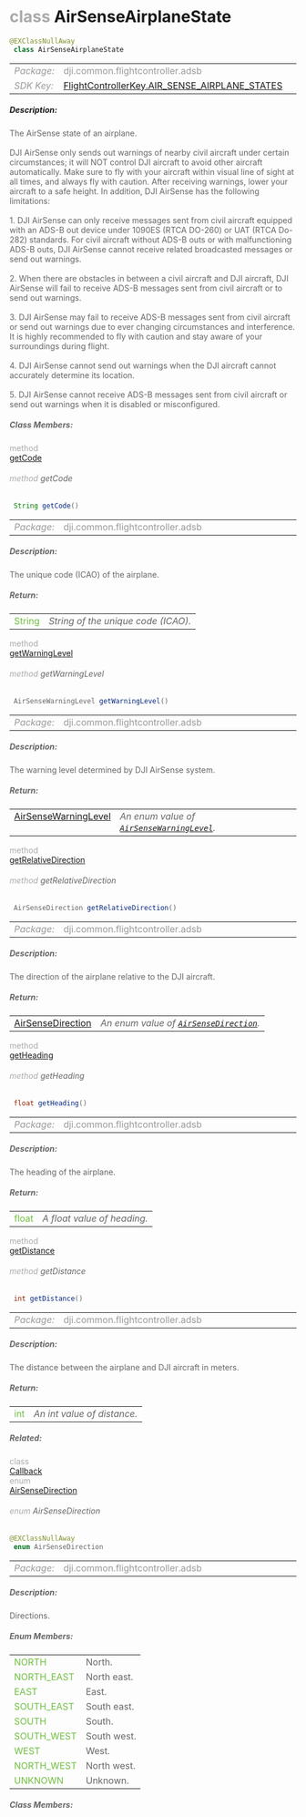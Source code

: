 <div class="article"><h1 ><font color="#AAA">class </font>AirSenseAirplaneState</h1></div>

~~~java
@EXClassNullAway
 class AirSenseAirplaneState 
~~~

<html><table class="table-supportedby"><tr valign="top"><td width=15%><font color="#999"><i>Package:</i></td><td width=85%><font color="#999">dji.common.flightcontroller.adsb</td></tr><tr valign="top"><td width=15%><font color="#999"><i>SDK Key:</i></td><td width=85%><font color="#999"><a href="/Components/KeyManager/DJIFlightControllerKey.html#flightcontrollerkey_air_sense_airplane_states_key">FlightControllerKey.AIR_SENSE_AIRPLANE_STATES</a></td></tr></table></html>



##### Description:



<font color="#666">The AirSense state of an airplane. <br><br>DJI AirSense only sends out warnings of nearby civil aircraft under certain circumstances; it will NOT control DJI aircraft to avoid other aircraft automatically. Make sure to fly with your aircraft within visual line of sight at all times, and always fly with caution. After receiving warnings, lower your aircraft to a safe height. In addition, DJI AirSense has the following limitations: <br><br>1. DJI AirSense can only receive messages sent from civil aircraft equipped with an ADS-B out device under 1090ES (RTCA DO-260) or UAT (RTCA Do-282) standards. For civil aircraft without ADS-B outs or with malfunctioning ADS-B outs, DJI AirSense cannot receive related broadcasted messages or send out warnings. <br><br>2. When there are obstacles in between a civil aircraft and DJI aircraft, DJI AirSense will fail to receive ADS-B messages sent from civil aircraft or to send out warnings. <br><br>3. DJI AirSense may fail to receive ADS-B messages sent from civil aircraft or send out warnings due to ever changing circumstances and interference. It is highly recommended to fly with caution and stay aware of your surroundings during flight. <br><br>4. DJI AirSense cannot send out warnings when the DJI aircraft cannot accurately determine its location. <br><br>5. DJI AirSense cannot receive ADS-B messages sent from civil aircraft or send out warnings when it is disabled or misconfigured.



##### Class Members:

<div class="api-row" id="djiairsenseairplanestate_code"><div class="api-col left"></div><div class="api-col middle" style="color:#AAA">method</div><div class="api-col right"><a class="trigger" href="#djiairsenseairplanestate_code_inline">getCode</a></div></div><div class="inline-doc" id="djiairsenseairplanestate_code_inline"

><div class="article"><h6 ><font color="#AAA">method </font>getCode</h6></div>

~~~java
 String getCode() 
~~~

<html><table class="table-supportedby"><tr valign="top"><td width=15%><font color="#999"><i>Package:</i></td><td width=85%><font color="#999">dji.common.flightcontroller.adsb</td></tr></table></html>



##### Description:



<font color="#666">The unique code (ICAO) of the airplane.



##### Return:

<html><table class="table-inline-parameters"><tr valign="top"><td><font color="#70BF41">String</td><td><font color="#666"><i>String of the unique code (ICAO).</i></td></tr></table></html></div>

<div class="api-row" id="djiairsenseairplanestate_warninglevel"><div class="api-col left"></div><div class="api-col middle" style="color:#AAA">method</div><div class="api-col right"><a class="trigger" href="#djiairsenseairplanestate_warninglevel_inline">getWarningLevel</a></div></div><div class="inline-doc" id="djiairsenseairplanestate_warninglevel_inline"

><div class="article"><h6 ><font color="#AAA">method </font>getWarningLevel</h6></div>

~~~java
 AirSenseWarningLevel getWarningLevel() 
~~~

<html><table class="table-supportedby"><tr valign="top"><td width=15%><font color="#999"><i>Package:</i></td><td width=85%><font color="#999">dji.common.flightcontroller.adsb</td></tr></table></html>



##### Description:



<font color="#666">The warning level determined by DJI AirSense system.



##### Return:

<html><table class="table-inline-parameters"><tr valign="top"><td><font color="#70BF41"><a href="/Components/FlightController/DJIAirSenseSystemInformation.html#djiairsensewarninglevel">AirSenseWarningLevel</a></td><td><font color="#666"><i>An enum value of <code><a href="/Components/FlightController/DJIAirSenseSystemInformation.html#djiairsensewarninglevel">AirSenseWarningLevel</a></code>.</i></td></tr></table></html></div>

<div class="api-row" id="djiairsenseairplanestate_relativedirection"><div class="api-col left"></div><div class="api-col middle" style="color:#AAA">method</div><div class="api-col right"><a class="trigger" href="#djiairsenseairplanestate_relativedirection_inline">getRelativeDirection</a></div></div><div class="inline-doc" id="djiairsenseairplanestate_relativedirection_inline"

><div class="article"><h6 ><font color="#AAA">method </font>getRelativeDirection</h6></div>

~~~java
 AirSenseDirection getRelativeDirection() 
~~~

<html><table class="table-supportedby"><tr valign="top"><td width=15%><font color="#999"><i>Package:</i></td><td width=85%><font color="#999">dji.common.flightcontroller.adsb</td></tr></table></html>



##### Description:



<font color="#666">The direction of the airplane relative to the DJI aircraft.



##### Return:

<html><table class="table-inline-parameters"><tr valign="top"><td><font color="#70BF41"><a href="/Components/FlightController/DJIAirSenseAirplaneState.html#djiairsensedirection">AirSenseDirection</a></td><td><font color="#666"><i>An enum value of <code><a href="/Components/FlightController/DJIAirSenseAirplaneState.html#djiairsensedirection">AirSenseDirection</a></code>.</i></td></tr></table></html></div>

<div class="api-row" id="djiairsenseairplanestate_heading"><div class="api-col left"></div><div class="api-col middle" style="color:#AAA">method</div><div class="api-col right"><a class="trigger" href="#djiairsenseairplanestate_heading_inline">getHeading</a></div></div><div class="inline-doc" id="djiairsenseairplanestate_heading_inline"

><div class="article"><h6 ><font color="#AAA">method </font>getHeading</h6></div>

~~~java
 float getHeading() 
~~~

<html><table class="table-supportedby"><tr valign="top"><td width=15%><font color="#999"><i>Package:</i></td><td width=85%><font color="#999">dji.common.flightcontroller.adsb</td></tr></table></html>



##### Description:



<font color="#666">The heading of the airplane.



##### Return:

<html><table class="table-inline-parameters"><tr valign="top"><td><font color="#70BF41">float</td><td><font color="#666"><i>A float value of heading.</i></td></tr></table></html></div>

<div class="api-row" id="djiairsenseairplanestate_distance"><div class="api-col left"></div><div class="api-col middle" style="color:#AAA">method</div><div class="api-col right"><a class="trigger" href="#djiairsenseairplanestate_distance_inline">getDistance</a></div></div><div class="inline-doc" id="djiairsenseairplanestate_distance_inline"

><div class="article"><h6 ><font color="#AAA">method </font>getDistance</h6></div>

~~~java
 int getDistance() 
~~~

<html><table class="table-supportedby"><tr valign="top"><td width=15%><font color="#999"><i>Package:</i></td><td width=85%><font color="#999">dji.common.flightcontroller.adsb</td></tr></table></html>



##### Description:



<font color="#666">The distance between the airplane and DJI aircraft in meters.



##### Return:

<html><table class="table-inline-parameters"><tr valign="top"><td><font color="#70BF41">int</td><td><font color="#666"><i>An int value of distance.</i></td></tr></table></html></div>



##### Related:

<div class="api-row" id="djiairsenseairplanestate_callbackinterface"><div class="api-col left"></div><div class="api-col middle" style="color:#AAA">class</div><div class="api-col right"><a href="/Components/FlightController/DJIAirSenseAirplaneState_callbackInterface.html">Callback</a></div></div><div class="api-row" id="djiairsensedirection"><div class="api-col left"></div><div class="api-col middle" style="color:#AAA">enum</div><div class="api-col right"><a class="trigger" href="#djiairsensedirection_inline">AirSenseDirection</a></div></div><div class="inline-doc" id="djiairsensedirection_inline"

><div class="article"><h6 ><font color="#AAA">enum </font>AirSenseDirection</h6></div>

~~~java
@EXClassNullAway
 enum AirSenseDirection 
~~~

<html><table class="table-supportedby"><tr valign="top"><td width=15%><font color="#999"><i>Package:</i></td><td width=85%><font color="#999">dji.common.flightcontroller.adsb</td></tr></table></html>



##### Description:



<font color="#666">Directions.



##### Enum Members:

<html><table class="table-inline-parameters"><tr valign="top"><td><font color="#70BF41"><a href="#djiairsensedirection_north_inline"></a>NORTH</td><td><font color="#666">North.</td></tr><tr valign="top"><td><font color="#70BF41"><a href="#djiairsensedirection_northeast_inline"></a>NORTH_EAST</td><td><font color="#666">North east.</td></tr><tr valign="top"><td><font color="#70BF41"><a href="#djiairsensedirection_east_inline"></a>EAST</td><td><font color="#666">East.</td></tr><tr valign="top"><td><font color="#70BF41"><a href="#djiairsensedirection_southeast_inline"></a>SOUTH_EAST</td><td><font color="#666">South east.</td></tr><tr valign="top"><td><font color="#70BF41"><a href="#djiairsensedirection_south_inline"></a>SOUTH</td><td><font color="#666">South.</td></tr><tr valign="top"><td><font color="#70BF41"><a href="#djiairsensedirection_southwest_inline"></a>SOUTH_WEST</td><td><font color="#666">South west.</td></tr><tr valign="top"><td><font color="#70BF41"><a href="#djiairsensedirection_west_inline"></a>WEST</td><td><font color="#666">West.</td></tr><tr valign="top"><td><font color="#70BF41"><a href="#djiairsensedirection_northwest_inline"></a>NORTH_WEST</td><td><font color="#666">North west.</td></tr><tr valign="top"><td><font color="#70BF41"><a href="#djiairsensedirection_unknown_inline"></a>UNKNOWN</td><td><font color="#666">Unknown.</td></tr></table></html>

##### Class Members:

</div>


